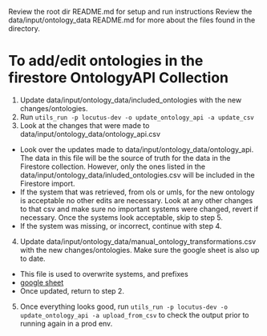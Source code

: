 Review the root dir README.md for setup and run instructions
Review the data/input/ontology_data README.md for more about the files found in the directory.

# To add/edit ontologies in the firestore OntologyAPI Collection
1. Update data/input/ontology_data/included_ontologies with the new changes/ontologies.
2. Run `utils_run -p locutus-dev -o update_ontology_api -a update_csv`
3. Look at the changes that were made to data/input/ontology_data/ontology_api.csv
- Look over the updates made to data/input/ontology_data/ontology_api. The data in this file will be the source of truth for the data in the Firestore collection. However, only the ones listed in the data/input/ontology_data/inluded_ontologies.csv will be included in the Firestore import.
- If the system that was retrieved, from ols or umls, for the new ontology is acceptable no other edits are necessary. Look at any other changes to that csv and make sure no important systems were changed, revert if necessary. Once the systems look acceptable, skip to step 5.
- If the system was missing, or incorrect, continue with step 4.
4. Update data/input/ontology_data/manual_ontology_transformations.csv with the new changes/ontologies. Make sure the google sheet is also up to date.
- This file is used to overwrite systems, and prefixes
- [google sheet](https://docs.google.com/spreadsheets/d/1Fq94B47ZR1Gz6p48SI9T_WGizOmyi5lYEDRZ1KpY42s/edit?gid=1963780454#gid=1963780454) 
- Once updated, return to step 2.
5. Once everything looks good, run `utils_run -p locutus-dev -o update_ontology_api -a upload_from_csv` to check the output prior to running again in a prod env.
